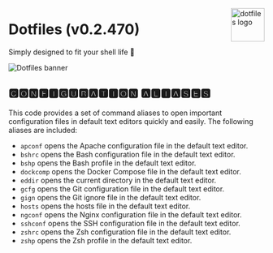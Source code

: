 <!-- markdownlint-disable MD033 MD041 MD043 -->

<img
  src="https://kura.pro/dotfiles/v2/images/logos/dotfiles.svg"
  alt="dotfiles logo"
  width="66"
  align="right"
/>

<!-- markdownlint-enable MD033 MD041 -->

# Dotfiles (v0.2.470)

Simply designed to fit your shell life 🐚

![Dotfiles banner][banner]

## 🅲🅾🅽🅵🅸🅶🆄🆁🅰🆃🅸🅾🅽 🅰🅻🅸🅰🆂🅴🆂

This code provides a set of command aliases to open important
configuration files in default text editors quickly and easily. The
following aliases are included:

- `apconf` opens the Apache configuration file in the default text
  editor.
- `bshrc` opens the Bash configuration file in the default text editor.
- `bshp` opens the Bash profile in the default text editor.
- `dockcomp` opens the Docker Compose file in the default text editor.
- `eddir` opens the current directory in the default text editor.
- `gcfg` opens the Git configuration file in the default text editor.
- `gign` opens the Git ignore file in the default text editor.
- `hosts` opens the hosts file in the default text editor.
- `ngconf` opens the Nginx configuration file in the default text
  editor.
- `sshconf` opens the SSH configuration file in the default text editor.
- `zshrc` opens the Zsh configuration file in the default text editor.
- `zshp` opens the Zsh profile in the default text editor.

[banner]: https://kura.pro/dotfiles/v2/images/titles/title-dotfiles.svg
